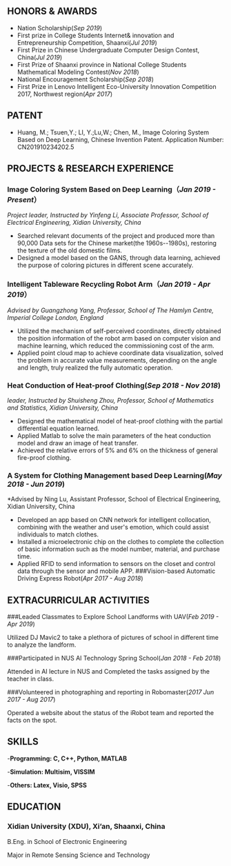 ## HONORS & AWARDS
+ Nation Scholarship(*Sep 2019*)
+ First prize in College Students Internet& innovation and Entrepreneurship Competition, Shaanxi(*Jul 2019*)
+ First Prize in Chinese Undergraduate Computer Design Contest, China(*Jul 2019*)
+ First Prize of Shaanxi province in National College Students Mathematical Modeling Contest(*Nov 2018*)
+ National Encouragement Scholarship(*Sep 2018*)
+ First Prize in Lenovo Intelligent Eco-University Innovation Competition 2017, Northwest region(*Apr 2017*)

## PATENT
- Huang, M.; Tsuen,Y.; LI, Y.;Lu,W.; Chen, M., Image Coloring System Based on Deep Learning, Chinese Invention Patent.
Application Number: CN201910234202.5

## PROJECTS & RESEARCH EXPERIENCE
### Image Coloring System Based on Deep Learning（*Jan 2019 - Present*）
*Project leader, Instructed by Yinfeng Li, Associate Professor, School of Electrical Engineering, Xidian
University, China*
- Searched relevant documents of the project and produced more than 90,000 Data sets for the Chinese market(the 1960s--1980s), restoring the texture of the old domestic films.
- Designed a model based on the GANS, through data learning, achieved the purpose of coloring pictures in different scene accurately.

### Intelligent Tableware Recycling Robot Arm（*Jan 2019 - Apr 2019*）
*Advised by Guangzhong Yang, Professor, School of The Hamlyn Centre, Imperial College London, England*
- Utilized the mechanism of self-perceived coordinates, directly obtained the position information of the robot arm based on computer vision and machine learning, which reduced the commissioning cost of the arm.
- Applied point cloud map to achieve coordinate data visualization, solved the problem in accurate value measurements, depending on the angle and length, truly realized the fully automatic operation.

### Heat Conduction of Heat-proof Clothing(*Sep 2018 - Nov 2018*)
*leader, Instructed by Shuisheng Zhou, Professor, School of Mathematics and Statistics, Xidian University,
China*
- Designed the mathematical model of heat-proof clothing with the partial differential equation learned.
- Applied Matlab to solve the main parameters of the heat conduction model and draw an image of heat transfer.
- Achieved the relative errors of 5% and 6% on the thickness of general fire-proof clothing.

### A System for Clothing Management based Deep Learning(*May 2018 - Jun 2019*)
*Advised by Ning Lu, Assistant Professor, School of Electrical Engineering, Xidian University, China
- Developed an app based on CNN network for intelligent collocation, combining with the weather and user's emotion, which could assist individuals to match clothes.
- Installed a microelectronic chip on the clothes to complete the collection of basic information such as the model number, material, and purchase time.
- Applied RFID to send information to sensors on the closet and control data through the sensor and mobile APP.
###Vision-based Automatic Driving Express Robot(*Apr 2017 - Aug 2018*)

## EXTRACURRICULAR ACTIVITIES
###Leaded Classmates to Explore School Landforms with UAV(*Feb 2019 - Apr 2019*) 

Utilized DJ Mavic2 to take a plethora of pictures of school in different time to analyze the landform.

###Participated in NUS AI Technology Spring School(*Jan 2018 - Feb 2018*) 

Attended in AI lecture in NUS and Completed the tasks assigned by the teacher in class.

###Volunteered in photographing and reporting in Robomaster(*2017 Jun 2017 - Aug 2017*)

Operated a website about the status of the iRobot team and reported the facts on the spot.

## SKILLS
-**Programming: C, C++, Python, MATLAB**

-**Simulation: Multisim, VISSIM**

-**Others: Latex, Visio, SPSS**

## EDUCATION 
### Xidian University (XDU), Xi’an, Shaanxi, China
B.Eng. in School of Electronic Engineering

Major in Remote Sensing Science and Technology


